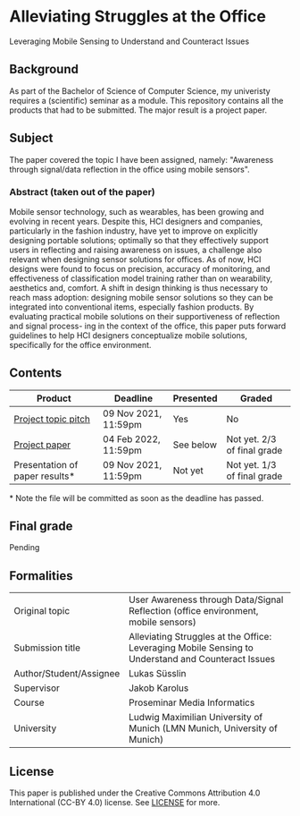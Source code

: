 # Alleviating Struggles at the Office
Leveraging Mobile Sensing to Understand and Counteract Issues

## Background
As part of the Bachelor of Science of Computer Science, my univeristy requires a (scientific) seminar as a module. This repository contains all the products that had to be submitted. The major result is a project paper.

## Subject
The paper covered the topic I have been assigned, namely: "Awareness through signal/data reflection in the office using mobile sensors".

### Abstract (taken out of the paper)
Mobile sensor technology, such as wearables, has been growing and evolving in recent years. Despite this, HCI designers and companies, particularly in the fashion industry, have yet to improve on explicitly designing portable solutions; optimally so that they effectively support users in reflecting and raising awareness on issues, a challenge also relevant when designing sensor solutions for offices. As of now, HCI designs were found to focus on precision, accuracy of monitoring, and effectiveness of classification model training rather than on wearability, aesthetics and, comfort. A shift in design thinking is thus necessary to reach mass adoption: designing mobile sensor solutions so they can be integrated into conventional items, especially fashion products. By evaluating practical mobile solutions on their supportiveness of reflection and signal process- ing in the context of the office, this paper puts forward guidelines to help HCI designers conceptualize mobile solutions, specifically for the office environment.

## Contents
|Product|Deadline|Presented|Graded|
|-------|--------|---------|------|
|[Project topic pitch](/Suesslin_User-Awareness-through-Signal-Reflection-Office-Environment-Mobile-Sensors_Spr.pdf)|09 Nov 2021, 11:59pm|Yes|No|
|[Project paper](/Suesslin_Alleviating-Struggles-at-the-Office_Pa.pdf)|04 Feb 2022, 11:59pm|See below|Not yet. 2/3 of final grade|
|Presentation of paper results\*|09 Nov 2021, 11:59pm|Not yet|Not yet. 1/3 of final grade|

\* Note the file will be committed as soon as the deadline has passed.

## Final grade
Pending

## Formalities 
|||
|-------------|--------|
|Original topic|User Awareness through Data/Signal Reflection (office environment, mobile sensors)|
|Submission title|Alleviating Struggles at the Office: Leveraging Mobile Sensing to Understand and Counteract Issues|
|Author/Student/Assignee|Lukas Süsslin|
|Supervisor|Jakob Karolus|
|Course|Proseminar Media Informatics|
|University| Ludwig Maximilian University of Munich (LMN Munich, University of Munich)|

## License
This paper is published under the Creative Commons Attribution 4.0 International (CC-BY 4.0) license. See [LICENSE](/LICENSE) for more.
